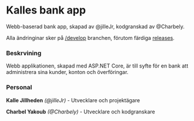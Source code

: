 # Kalles bank app
Webb-baserad bank app, skapad av @jilleJr, kodgranskad av @Charbely.

Alla ändringinar sker på [/develop](/PROG17/KallesALMBank/tree/develop) branchen, förutom färdiga [releases](/PROG17/KallesALMBank/releases).

### Beskrvining
Webb applikationen, skapad med ASP.NET Core, är till syfte för en bank att administrera sina kunder, konton och överföringar.

### Personal
**Kalle Jillheden** _(@jilleJr)_ - Utvecklare och projektägare

**Charbel Yakoub** _(@Charbely)_ - Utvecklare och kodgranskare